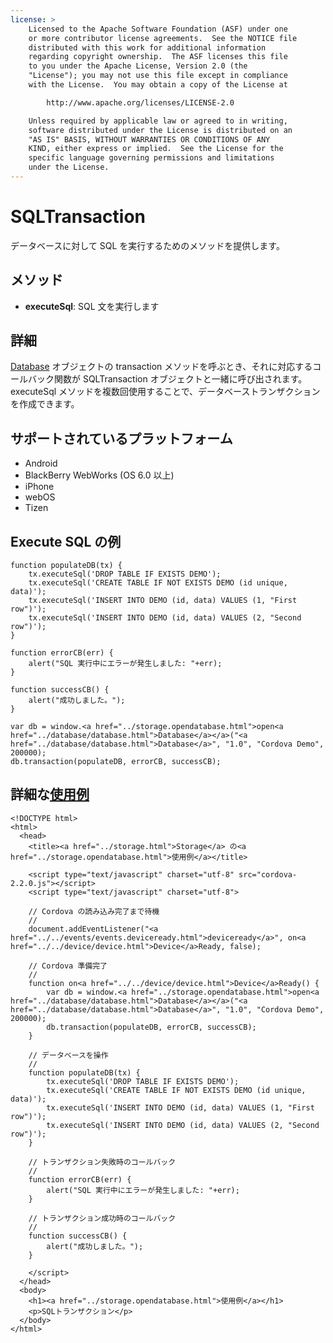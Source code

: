 ```yaml
---
license: >
    Licensed to the Apache Software Foundation (ASF) under one
    or more contributor license agreements.  See the NOTICE file
    distributed with this work for additional information
    regarding copyright ownership.  The ASF licenses this file
    to you under the Apache License, Version 2.0 (the
    "License"); you may not use this file except in compliance
    with the License.  You may obtain a copy of the License at

        http://www.apache.org/licenses/LICENSE-2.0

    Unless required by applicable law or agreed to in writing,
    software distributed under the License is distributed on an
    "AS IS" BASIS, WITHOUT WARRANTIES OR CONDITIONS OF ANY
    KIND, either express or implied.  See the License for the
    specific language governing permissions and limitations
    under the License.
---
```


SQLTransaction
=======

データベースに対して SQL を実行するためのメソッドを提供します。

メソッド
-------

- __executeSql__: SQL 文を実行します

詳細
-------

<a href="../database/database.html">Database</a> オブジェクトの transaction メソッドを呼ぶとき、それに対応するコールバック関数が SQLTransaction オブジェクトと一緒に呼び出されます。 executeSql メソッドを複数回使用することで、データベーストランザクションを作成できます。

サポートされているプラットフォーム
-------------------

- Android
- BlackBerry WebWorks (OS 6.0 以上)
- iPhone
- webOS
- Tizen

Execute SQL の例
------------------

    function populateDB(tx) {
        tx.executeSql('DROP TABLE IF EXISTS DEMO');
        tx.executeSql('CREATE TABLE IF NOT EXISTS DEMO (id unique, data)');
        tx.executeSql('INSERT INTO DEMO (id, data) VALUES (1, "First row")');
        tx.executeSql('INSERT INTO DEMO (id, data) VALUES (2, "Second row")');
    }

    function errorCB(err) {
        alert("SQL 実行中にエラーが発生しました: "+err);
    }

    function successCB() {
        alert("成功しました。");
    }

    var db = window.<a href="../storage.opendatabase.html">open<a href="../database/database.html">Database</a></a>("<a href="../database/database.html">Database</a>", "1.0", "Cordova Demo", 200000);
    db.transaction(populateDB, errorCB, successCB);

詳細な<a href="../storage.opendatabase.html">使用例</a>
------------

    <!DOCTYPE html>
    <html>
      <head>
        <title><a href="../storage.html">Storage</a> の<a href="../storage.opendatabase.html">使用例</a></title>

        <script type="text/javascript" charset="utf-8" src="cordova-2.2.0.js"></script>
        <script type="text/javascript" charset="utf-8">

        // Cordova の読み込み完了まで待機
        //
        document.addEventListener("<a href="../../events/events.deviceready.html">deviceready</a>", on<a href="../../device/device.html">Device</a>Ready, false);

        // Cordova 準備完了
        //
        function on<a href="../../device/device.html">Device</a>Ready() {
            var db = window.<a href="../storage.opendatabase.html">open<a href="../database/database.html">Database</a></a>("<a href="../database/database.html">Database</a>", "1.0", "Cordova Demo", 200000);
            db.transaction(populateDB, errorCB, successCB);
        }

        // データベースを操作
        //
        function populateDB(tx) {
            tx.executeSql('DROP TABLE IF EXISTS DEMO');
            tx.executeSql('CREATE TABLE IF NOT EXISTS DEMO (id unique, data)');
            tx.executeSql('INSERT INTO DEMO (id, data) VALUES (1, "First row")');
            tx.executeSql('INSERT INTO DEMO (id, data) VALUES (2, "Second row")');
        }

        // トランザクション失敗時のコールバック
        //
        function errorCB(err) {
            alert("SQL 実行中にエラーが発生しました: "+err);
        }

        // トランザクション成功時のコールバック
        //
        function successCB() {
            alert("成功しました。");
        }

        </script>
      </head>
      <body>
        <h1><a href="../storage.opendatabase.html">使用例</a></h1>
        <p>SQLトランザクション</p>
      </body>
    </html>
